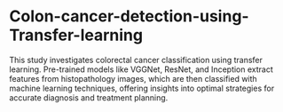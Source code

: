 # Colon-cancer-detection-using-Transfer-learning
This study investigates colorectal cancer classification using transfer learning. Pre-trained models like VGGNet, ResNet, and Inception extract features from histopathology images, which are then classified with machine learning techniques, offering insights into optimal strategies for accurate diagnosis and treatment planning.
